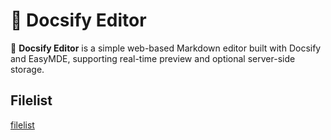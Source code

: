 # 📖 Docsify Editor
🚀 **Docsify Editor**  is a simple web-based Markdown editor built with Docsify and EasyMDE, supporting real-time preview and optional server-side storage.


## Filelist
[filelist](filelist.md ':include')
